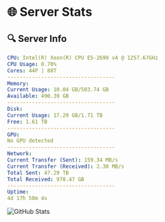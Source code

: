 # 🌐 Server Stats
## 🔍 Server Info
```yaml
CPU: Intel(R) Xeon(R) CPU E5-2699 v4 @ 1257.67GHz
CPU Usage: 0.70%
Cores: 44P | 88T
-----------------------------------
Memory:
Current Usage: 10.04 GB/503.74 GB
Available: 490.39 GB
-----------------------------------
Disk:
Current Usage: 17.29 GB/1.71 TB
Free: 1.61 TB
-----------------------------------
GPU:
No GPU detected
-----------------------------------
Network:
Current Transfer (Sent): 159.34 MB/s
Current Transfer (Received): 2.30 MB/s
Total Sent: 47.29 TB
Total Received: 978.47 GB
-----------------------------------
Uptime:
4d 17h 50m 4s
```
![GitHub Stats](https://img.shields.io/badge/Updated-2025-02-12_16:33:22-blue)
